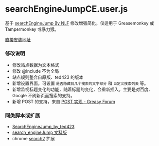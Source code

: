 searchEngineJumpCE.user.js
===========================

基于 [searchEngineJump By NLF](http://userscripts.org/scripts/show/84970) 修改增强简化。仅适用于 Greasemonkey 或 Tampermonkey 或暴力猴。

[直接安装地址](https://raw.githubusercontent.com/ywzhaiqi/userscript/master/searchEngineJumpCE/searchEngineJumpCE.user.js)

### 修改说明

- 修改站点数据为文本格式
- 修改 @include 不为全局
- 站点规则整合自原版、ted423 的版本
- 新增设置界面，可设置 `是否隐藏前几个搜索的文字部分` 和 `自定义搜索列表` 等。
- 新增监视标题变化的功能，随着标题的变化，会重新插入。主要是对百度、Google 不刷新页面搜索的支持。
- 新增 POST 的支持，来自 [POST 实现 - Greasy Forum](https://greasyfork.org/forum/discussion/1490/post-%E5%AE%9E%E7%8E%B0)

### 同类脚本或扩展

- [SearchEngineJump_by_ted423](https://greasyfork.org/zh-CN/scripts/213-searchenginejump-by-ted423)
- [search_engineJump 文科版](https://greasyfork.org/scripts/2739-search-enginejump)
- chrome [search2](https://chrome.google.com/webstore/detail/godjlopkhiadfppdjhbekbppchinkmpi) 扩展